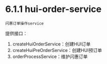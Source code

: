# 6.1.1 hui-order-service

    闪惠订单操作service
    

提供接口：
1. createHuiOrderService：创建HUI订单
2. createHuiPreOrderService：创建HUI预订单
3. orderProcessService：维护闪惠订单

